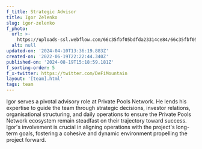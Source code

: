 ```yaml
---
f_title: Strategic Advisor
title: Igor Zelenko
slug: igor-zelenko
f_photo:
  url: >-
    https://uploads-ssl.webflow.com/66c35fbf05bdfda23314ce84/66c35fbf05bdfda23314cf03_igor-v2.jpg
  alt: null
updated-on: '2024-04-10T13:36:19.883Z'
created-on: '2022-06-19T22:22:44.340Z'
published-on: '2024-08-19T15:18:59.181Z'
f_sorting-order: 5
f_x-twitter: https://twitter.com/DeFiMountain
layout: '[team].html'
tags: team
---
```


Igor serves a pivotal advisory role at Private Pools Network. He lends his expertise to guide the team through strategic decisions, investor relations, organisational structuring, and daily operations to ensure the Private Pools Network ecosystem remain steadfast on their trajectory toward success. Igor's involvement is crucial in aligning operations with the project's long-term goals, fostering a cohesive and dynamic environment propelling the project forward.
